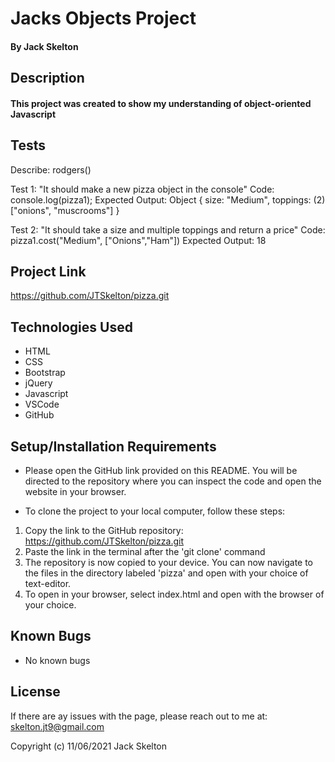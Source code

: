 # Jacks Objects Project

#### By Jack Skelton

## Description
#### This project was created to show my understanding of object-oriented Javascript

## Tests
Describe: rodgers()

Test 1: "It should make a new pizza object in the console"
Code: console.log(pizza1);
Expected Output: Object { size: "Medium", toppings: (2) ["onions", "muscrooms"] }

Test 2: "It should take a size and multiple toppings and return a price"
Code: pizza1.cost("Medium", ["Onions","Ham"]) 
Expected Output: 18
​
## Project Link
https://github.com/JTSkelton/pizza.git
## Technologies Used

* HTML
* CSS
* Bootstrap
* jQuery
* Javascript
* VSCode
* GitHub

## Setup/Installation Requirements

* Please open the GitHub link provided on this README. You will be directed to the repository where you can inspect the code and open the website in your browser.

* To clone the project to your local computer, follow these steps:
1) Copy the link to the GitHub repository: https://github.com/JTSkelton/pizza.git
2) Paste the link in the terminal after the 'git clone' command
3) The repository is now copied to your device. You can now navigate to the files in the directory labeled 'pizza' and open with your choice of text-editor.
4) To open in your browser, select index.html and open with the browser of your choice.

## Known Bugs

* No known bugs
## License

If there are ay issues with the page, please reach out to me at: skelton.jt9@gmail.com

Copyright (c) 11/06/2021 Jack Skelton